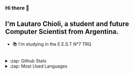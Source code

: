 ### Hi there 👋

## I'm Lautaro Chioli, a student and future Computer Scientist from Argentina.

- :books: I'm studying in the E.E.S.T N°7 TRQ

<br>

<details>

<summary>:zap: Github Stats</summary>

![LautaroChioli's GitHub stats](https://github-readme-stats.vercel.app/api?username=LautaroChioli&count_private=true&theme=tokyonight)

</details>

<details>

<summary>:zap: Most Used Languages</summary>

[![Top Langs](https://github-readme-stats.vercel.app/api/top-langs/?username=anuraghazra)](https://github.com/LautaroChioli)

</details>
